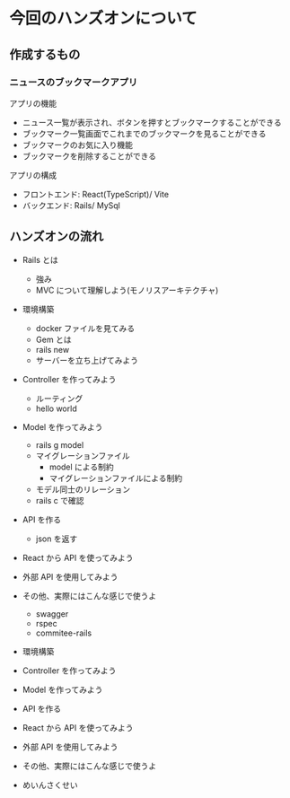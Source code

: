 # 今回のハンズオンについて

## 作成するもの

### ニュースのブックマークアプリ

アプリの機能

- ニュース一覧が表示され、ボタンを押すとブックマークすることができる
- ブックマーク一覧画面でこれまでのブックマークを見ることができる
- ブックマークのお気に入り機能
- ブックマークを削除することができる

アプリの構成

- フロントエンド: React(TypeScript)/ Vite
- バックエンド: Rails/ MySql

## ハンズオンの流れ

- Rails とは
  - 強み
  - MVC について理解しよう(モノリスアーキテクチャ)
- 環境構築
  - docker ファイルを見てみる
  - Gem とは
  - rails new
  - サーバーを立ち上げてみよう
- Controller を作ってみよう
  - ルーティング
  - hello world
- Model を作ってみよう
  - rails g model
  - マイグレーションファイル
    - model による制約
    - マイグレーションファイルによる制約
  - モデル同士のリレーション
  - rails c で確認
- API を作る
  - json を返す
- React から API を使ってみよう
- 外部 API を使用してみよう
- その他、実際にはこんな感じで使うよ

  - swagger
  - rspec
  - commitee-rails

- 環境構築
- Controller を作ってみよう
- Model を作ってみよう
- API を作る
- React から API を使ってみよう
- 外部 API を使用してみよう
- その他、実際にはこんな感じで使うよ

- めいんさくせい

